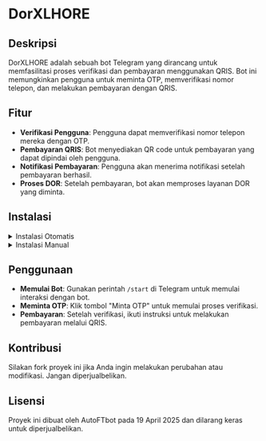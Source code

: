 # DorXLHORE

## Deskripsi

DorXLHORE adalah sebuah bot Telegram yang dirancang untuk memfasilitasi proses verifikasi dan pembayaran menggunakan QRIS. Bot ini memungkinkan pengguna untuk meminta OTP, memverifikasi nomor telepon, dan melakukan pembayaran dengan QRIS.

## Fitur

- **Verifikasi Pengguna**: Pengguna dapat memverifikasi nomor telepon mereka dengan OTP.
- **Pembayaran QRIS**: Bot menyediakan QR code untuk pembayaran yang dapat dipindai oleh pengguna.
- **Notifikasi Pembayaran**: Pengguna akan menerima notifikasi setelah pembayaran berhasil.
- **Proses DOR**: Setelah pembayaran, bot akan memproses layanan DOR yang diminta.

## Instalasi

<details>
  <summary>Instalasi Otomatis</summary>

  Skrip ini akan menginstal Node.js (jika belum terinstal), menginstal dependensi, dan mengatur file `.env`.
  
  ```bash
  ./setup.sh
  ```
</details>

<details>
  <summary>Instalasi Manual</summary>

  1. **Clone repositori ini**:
     ```bash
     git clone https://github.com/AutoFTbot/DorXLHORE.git
     cd DorXLHORE/tele
     ```

  2. **Instalasi dependensi**:
     Pastikan Anda memiliki Node.js dan npm terinstal. Kemudian jalankan:
     ```bash
     npm install
     ```

  3. **Konfigurasi**:
     Salin file `.env.example` menjadi `.env` dan isi dengan informasi yang diperlukan seperti `BOT_TOKEN`, `ADMIN_ID`, `LOGGING_GROUP_ID`, dll.

  4. **Menjalankan Bot**:
     Jalankan perintah berikut untuk memulai bot:
     ```bash
     node app.js
     ```
</details>

## Penggunaan

- **Memulai Bot**: Gunakan perintah `/start` di Telegram untuk memulai interaksi dengan bot.
- **Meminta OTP**: Klik tombol "Minta OTP" untuk memulai proses verifikasi.
- **Pembayaran**: Setelah verifikasi, ikuti instruksi untuk melakukan pembayaran melalui QRIS.

## Kontribusi

Silakan fork proyek ini jika Anda ingin melakukan perubahan atau modifikasi. Jangan diperjualbelikan.

## Lisensi

Proyek ini dibuat oleh AutoFTbot pada 19 April 2025 dan dilarang keras untuk diperjualbelikan.
